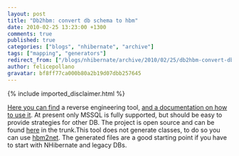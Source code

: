 ```yaml
---
layout: post
title: "Db2hbm: convert db schema to hbm"
date: 2010-02-25 13:23:00 +1300
comments: true
published: true
categories: ["blogs", "nhibernate", "archive"]
tags: ["mapping", "generators"]
redirect_from: ["/blogs/nhibernate/archive/2010/02/25/db2hbm-convert-dbschema-to-hbm.aspx/"]
author: felicepollano
gravatar: bf8ff77ca000b80a2b19d07dbb257645
---
```

{% include imported_disclaimer.html %}
<p><a href="/media/p/615.aspx" target="_blank">Here you can find</a> a reverse engineering tool, <a href="/wikis/howtonh/how-to-use-db2hbm.aspx">and a documentation on how to use it</a>. At present only MSSQL is fully supported, but should be easy to provide strategies for other DB. The project is open source and can be found <a href="http://sourceforge.net/projects/nhcontrib/" target="_blank">here</a> in the trunk.This tool does not generate classes, to do so you can use <a href="/media/p/546.aspx" target="_blank">hbm2net</a>. The generated files are a good starting point if you have to start with NHibernate and legacy DBs.</p>
